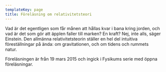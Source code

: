 ```yaml
---
templateKey: page
title: Föreläsning om relativitetsteori
---
```

Vad är det egentligen som får månen att hållas kvar i bana kring jorden, och vad är det som gör att äpplen faller till marken? En kraft? Nej, inte alls, säger Einstein. Den allmänna relativitetsteorin ställer en hel del intuitiva föreställningar på ända: om gravitationen, och om tidens och rummets natur.

Föreläsningen är från 19 mars 2015 och ingick i Fysikums serie med öppna föreläsningar.
